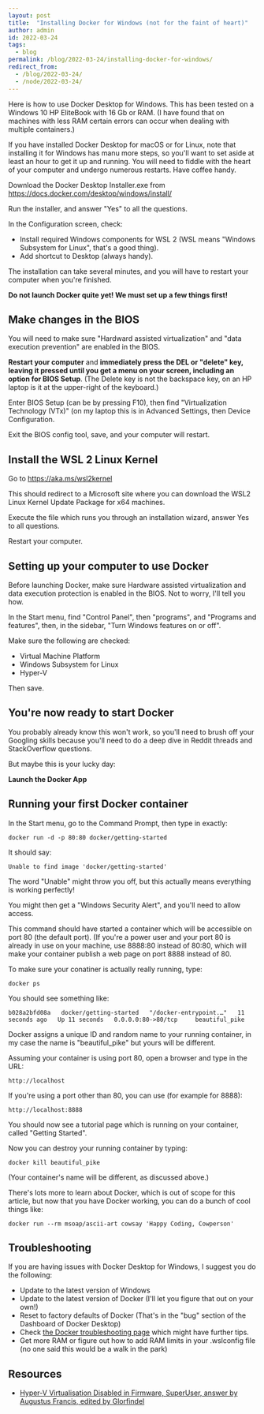 ```yaml
---
layout: post
title:  "Installing Docker for Windows (not for the faint of heart)"
author: admin
id: 2022-03-24
tags:
  - blog
permalink: /blog/2022-03-24/installing-docker-for-windows/
redirect_from:
  - /blog/2022-03-24/
  - /node/2022-03-24/
---
```


Here is how to use Docker Desktop for Windows. This has been tested on a Windows 10 HP EliteBook with 16 Gb or RAM. (I have found that on machines with less RAM certain errors can occur when dealing with multiple containers.)

If you have installed Docker Desktop for macOS or for Linux, note that installing it for Windows has manu more steps, so you'll want to set aside at least an hour to get it up and running. You will need to fiddle with the heart of your computer and undergo numerous restarts. Have coffee handy.

Download the Docker Desktop Installer.exe from https://docs.docker.com/desktop/windows/install/

Run the installer, and answer "Yes" to all the questions.

In the Configuration screen, check:

* Install required Windows components for WSL 2 (WSL means "Windows Subsystem for Linux", that's a good thing).
* Add shortcut to Desktop (always handy).

The installation can take several minutes, and you will have to restart your computer when you're finished.

**Do not launch Docker quite yet! We must set up a few things first!**

Make changes in the BIOS
-----

You will need to make sure "Hardward assisted virtualization" and "data execution prevention"  are enabled in the BIOS.

**Restart your computer** and **immediately press the DEL or "delete" key, leaving it pressed until you get a menu on your screen, including an option for BIOS Setup**. (The Delete key is not the backspace key, on an HP laptop is it at the upper-right of the keyboard.)

Enter BIOS Setup (can be by pressing F10), then find "Virtualization Technology (VTx)" (on my laptop this is in Advanced Settings, then Device Configuration.

Exit the BIOS config tool, save, and your computer will restart.

Install the WSL 2 Linux Kernel
-----

Go to https://aka.ms/wsl2kernel

This should redirect to a Microsoft site where you can download the WSL2 Linux Kernel Update Package for x64 machines.

Execute the file which runs you through an installation wizard, answer Yes to all questions.

Restart your computer.

Setting up your computer to use Docker
-----

Before launching Docker, make sure Hardware assisted virtualization and data execution protection is enabled in the BIOS. Not to worry, I'll tell you how.

In the Start menu, find "Control Panel", then "programs", and "Programs and features", then, in the sidebar, "Turn Windows features on or off".

Make sure the following are checked:

* Virtual Machine Platform
* Windows Subsystem for Linux
* Hyper-V

Then save.

You're now ready to start Docker
-----

You probably already know this won't work, so you'll need to brush off your Googling skills because you'll need to do a deep dive in Reddit threads and StackOverflow questions.

But maybe this is your lucky day:

**Launch the Docker App**

Running your first Docker container
-----

In the Start menu, go to the Command Prompt, then type in exactly:

    docker run -d -p 80:80 docker/getting-started

It should say:

    Unable to find image 'docker/getting-started'

The word "Unable" might throw you off, but this actually means everything is working perfectly!

You might then get a "Windows Security Alert", and you'll need to allow access.

This command should have started a container which will be accessible on port 80 (the default port). (If you're a power user and your port 80 is already in use on your machine, use 8888:80 instead of 80:80, which will make your container publish a web page on port 8888 instead of 80.

To make sure your conatiner is actually really running, type:

    docker ps

You should see something like:

    b028a2bfd08a   docker/getting-started   "/docker-entrypoint.…"   11 seconds ago   Up 11 seconds   0.0.0.0:80->80/tcp     beautiful_pike

Docker assigns a unique ID and random name to your running container, in my case the name is "beautiful_pike" but yours will be different.

Assuming your container is using port 80, open a browser and type in the URL:

    http://localhost

If you're using a port other than 80, you can use (for example for 8888):

    http://localhost:8888

You should now see a tutorial page which is running on your container, called "Getting Started".

Now you can destroy your running container by typing:

    docker kill beautiful_pike

(Your container's name will be different, as discussed above.)

There's lots more to learn about Docker, which is out of scope for this article, but now that you have Docker working, you can do a bunch of cool things like:

    docker run --rm msoap/ascii-art cowsay 'Happy Coding, Cowperson'

Troubleshooting
-----

If you are having issues with Docker Desktop for Windows, I suggest you do the following:

* Update to the latest version of Windows
* Update to the latest version of Docker (I'll let you figure that out on your own!)
* Reset to factory defaults of Docker (That's in the "bug" section of the Dashboard of Docker Desktop)
* Check [the Docker troubleshooting page](https://docs.docker.com/desktop/windows/troubleshoot/) which might have further tips.
* Get more RAM or figure out how to add RAM limits in your .wslconfig file (no one said this would be a walk in the park)

Resources
-----

* [Hyper-V Virtualisation Disabled in Firmware, SuperUser, answer by Augustus Francis, edited by Glorfindel](https://superuser.com/a/648237)
